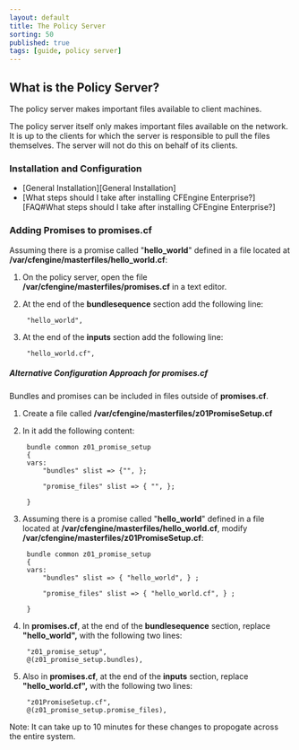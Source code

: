 ```yaml
---
layout: default
title: The Policy Server
sorting: 50
published: true
tags: [guide, policy server]
---
```


## What is the Policy Server? 

The policy server makes important files available to client machines.

The policy server itself only makes important files available on the network. It is up to the clients for which the server is responsible to pull the files themselves. The server will not do this on behalf of its clients.

### Installation and Configuration ###

* [General Installation][General Installation]
* [What steps should I take after installing CFEngine Enterprise?][FAQ#What steps should I take after installing CFEngine Enterprise?]

### Adding Promises to promises.cf ###

Assuming there is a promise called "**hello_world**" defined in a file located at **/var/cfengine/masterfiles/hello_world.cf**:

1. On the policy server, open the file **/var/cfengine/masterfiles/promises.cf** in a text editor.
2. At the end of the **bundlesequence** section add the following line:

		
		"hello_world",
		
3. At the end of the **inputs** section add the following line:

		
		"hello_world.cf",
		

##### Alternative Configuration Approach for promises.cf #####

Bundles and promises can be included in files outside of **promises.cf**.

1. Create a file called **/var/cfengine/masterfiles/z01PromiseSetup.cf**
2. In it add the following content:
		
		bundle common z01_promise_setup
		{
		vars:
			"bundles" slist => {"", };

			"promise_files" slist => { "", };

		}
		
3. Assuming there is a promise called "**hello_world**" defined in a file located at **/var/cfengine/masterfiles/hello_world.cf**, modify **/var/cfengine/masterfiles/z01PromiseSetup.cf**:
		
		bundle common z01_promise_setup
		{
		vars:
			"bundles" slist => { "hello_world",	} ;

			"promise_files" slist => { "hello_world.cf", } ;

		}
		
4. In **promises.cf**, at the end of the **bundlesequence** section, replace **"hello_world",** with the following two lines:

		"z01_promise_setup",
		@(z01_promise_setup.bundles),
		
5. Also in **promises.cf**, at the end of the **inputs** section, replace **"hello_world.cf",** with the following two lines:

		"z01PromiseSetup.cf",
		@(z01_promise_setup.promise_files),
		

Note: It can take up to 10 minutes for these changes to propogate across the entire system.



